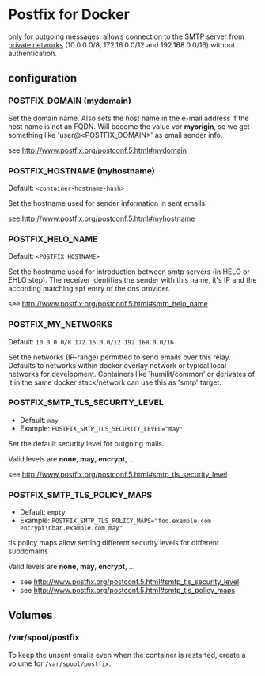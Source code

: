 # Postfix for Docker

only for outgoing messages.
allows connection to the SMTP server from 
[private networks](https://en.wikipedia.org/wiki/Private_network) (10.0.0.0/8, 172.16.0.0/12 and 192.168.0.0/16) 
without authentication.


## configuration

### POSTFIX_DOMAIN (mydomain)

Set the domain name. Also sets the host name in the e-mail address if the host name is not an FQDN.
Will become the value vor **myorigin**, so we get something like 'user@<POSTFIX_DOMAIN>' as email sender info.

see http://www.postfix.org/postconf.5.html#mydomain

### POSTFIX_HOSTNAME (myhostname)

Default: `<container-hostname-hash>`

Set the hostname used for sender information in sent emails.

see http://www.postfix.org/postconf.5.html#myhostname

### POSTFIX_HELO_NAME 

Default: `<POSTFIX_HOSTNAME>`

Set the hostname used for introduction between smtp servers (in HELO or EHLO step).
The receiver identifies the sender with this name, it's IP and the according matching spf entry of the dns provider.

see http://www.postfix.org/postconf.5.html#smtp_helo_name


### POSTFIX_MY_NETWORKS

Default: `10.0.0.0/8 172.16.0.0/12 192.168.0.0/16`

Set the networks (IP-range) permitted to send emails over this relay. 
Defaults to networks within docker overlay network or typical local networks for development. 
Containers like 'humilit/common' or derivates of it in the same docker stack/network can use this as 'smtp' target.


### POSTFIX_SMTP_TLS_SECURITY_LEVEL

* Default: `may`
* Example: `POSTFIX_SMTP_TLS_SECURITY_LEVEL="may"`

Set the default security level for outgoing mails.

Valid levels are **none**, **may**, **encrypt**, … 

see http://www.postfix.org/postconf.5.html#smtp_tls_security_level



### POSTFIX_SMTP_TLS_POLICY_MAPS

* Default: `empty`
* Example: `POSTFIX_SMTP_TLS_POLICY_MAPS="foo.example.com encrypt\nbar.example.com may"`

tls policy maps allow setting different security levels for different subdomains

Valid levels are **none**, **may**, **encrypt**, … 

* see http://www.postfix.org/postconf.5.html#smtp_tls_security_level
* see http://www.postfix.org/postconf.5.html#smtp_tls_policy_maps


## Volumes

### /var/spool/postfix

To keep the unsent emails even when the container is restarted, 
create a volume for `/var/spool/postfix`.
